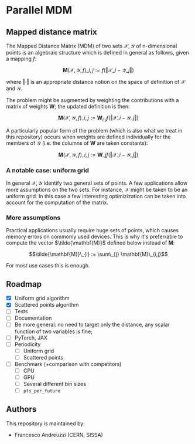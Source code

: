 # Parallel MDM

## Mapped distance matrix
The Mapped Distance Matrix (MDM) of two sets $\mathcal{X}, \mathcal{Y}$ of
n-dimensional points is an algebraic structure which is defined in general as
follows, given a mapping $f$:

$$\mathbf{M}(\mathcal{X}, \mathcal{Y}, f)\_{i,j} := f(\Vert \mathcal{X}\_i - \mathcal{Y}\_j\Vert)$$

where $\Vert \cdot \Vert$ is an appropriate distance notion on the space of
definition of $\mathcal{X}$ and $\mathcal{Y}$.

The problem might be augmented by weighting the contributions with a matrix
of weights $\mathbf{W}$; the updated definition is then:

$$\mathbf{M}(\mathcal{X}, \mathcal{Y}, f)\_{i,j} := \mathbf{W}_{i,j} f(\Vert \mathcal{X}\_{i} - \mathcal{Y}\_{j}\Vert)$$

A particularly popular form of the problem (which is also what we treat in this
repository) occurs when weights are defined individually for the members of
$\mathcal{Y}$ (i.e. the columns of $\mathbf{W}$ are taken constants):

$$\mathbf{M}(\mathcal{X}, \mathcal{Y}, f)\_{i,j} := \mathbf{W}\_{j} f(\Vert \mathcal{X}\_{i} - \mathcal{Y}\_{j}\Vert)$$

### A notable case: uniform grid

In general $\mathcal{X}, \mathcal{Y}$ identify two general sets of points. A
few applications allow more assumptions on the two sets. For instance,
$\mathcal{X}$ might be taken to be an uniform grid. In this case a few
interesting optimizization can be taken into account for the computation of the
matrix.

### More assumptions

Practical applications usually require huge sets of points, which causes
memory errors on commonly used devices. This is why it's preferrable to
compute the vector $\tilde{\mathbf{M}}$ defined below instead of $\mathbf{M}$:

$$\tilde{\mathbf{M}}\_{i} := \sum\_{j} \mathbf{M}\_{i,j}$$

For most use cases this is enough.

## Roadmap
- [x] Uniform grid algorithm
- [x] Scattered points algorithm
- [ ] Tests
- [ ] Documentation
- [ ] Be more general: no need to target only the distance, any scalar function
  of two variables is fine;
- [ ] PyTorch, JAX
- [ ] Periodicity
  - [ ] Uniform grid
  - [ ] Scattered points
- [ ] Benchmark (+comparison with competitors)
  - [ ] CPU
  - [ ] GPU
  - [ ] Several different bin sizes
  - [ ] `pts_per_future`

## Authors
This repository is maintained by:
- Francesco Andreuzzi (CERN, SISSA)
